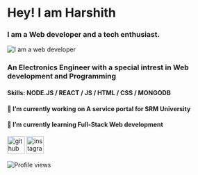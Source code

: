 # Hey! I am Harshith
### I am a Web developer and a tech enthusiast.
![I am a web developer](https://thumbs.dreamstime.com/b/under-construction-building-process-header-banner-landing-page-flat-line-vector-design-concept-web-presentation-template-77593315.jpg)

### An Electronics Engineer with a special intrest in Web development and Programming

#### Skills: NODE.JS / REACT / JS / HTML / CSS / MONGODB

####  🔭 I’m currently working on A service portal for SRM University 
####  🌱 I’m currently learning Full-Stack Web development 


[<img src='https://cdn.jsdelivr.net/npm/simple-icons@3.0.1/icons/github.svg' alt='github' height='40'>](https://github.com/Harshith292002)  [<img src='https://cdn.jsdelivr.net/npm/simple-icons@3.0.1/icons/instagram.svg' alt='instagram' height='40'>](https://www.instagram.com/Harshith___/)       




![Profile views](https://gpvc.arturio.dev/Harshith292002)  
